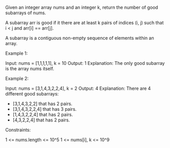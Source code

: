 Given an integer array nums and an integer k, return the number of good
subarrays of nums.

A subarray arr is good if it there are at least k pairs of indices (i, j)
such that i < j and arr[i] == arr[j].

A subarray is a contiguous non-empty sequence of elements within an array.


Example 1:


Input: nums = [1,1,1,1,1], k = 10
Output: 1
Explanation: The only good subarray is the array nums itself.


Example 2:


Input: nums = [3,1,4,3,2,2,4], k = 2
Output: 4
Explanation: There are 4 different good subarrays:
- [3,1,4,3,2,2] that has 2 pairs.
- [3,1,4,3,2,2,4] that has 3 pairs.
- [1,4,3,2,2,4] that has 2 pairs.
- [4,3,2,2,4] that has 2 pairs.



Constraints:


1 <= nums.length <= 10^5
1 <= nums[i], k <= 10^9




